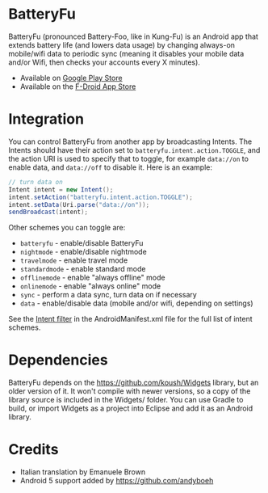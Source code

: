 BatteryFu
=========

BatteryFu (pronounced Battery-Foo, like in Kung-Fu) is an Android app that extends battery life (and lowers data usage) by changing always-on mobile/wifi data to periodic sync (meaning it disables your mobile data and/or Wifi, then checks your accounts every X minutes).

- Available on [Google Play Store][play]
- Available on the [F-Droid App Store][fdroid]

Integration
===========

You can control BatteryFu from another app by broadcasting Intents. The Intents should have their 
action set to ```batteryfu.intent.action.TOGGLE```, and the action URI is used to specify that to 
toggle, for example ```data://on``` to enable data, and ```data://off``` to disable it. Here is an example:

```java
// turn data on
Intent intent = new Intent();
intent.setAction("batteryfu.intent.action.TOGGLE");
intent.setData(Uri.parse("data://on"));
sendBroadcast(intent);
```
Other schemes you can toggle are:

- ```batteryfu``` - enable/disable BatteryFu
- ```nightmode``` - enable/disable nightmode
- ```travelmode``` - enable travel mode
- ```standardmode``` - enable standard mode
- ```offlinemode``` - enable "always offline" mode
- ```onlinemode``` - enable "always online" mode
- ```sync``` - perform a data sync, turn data on if necessary
- ```data``` - enable/disable data (mobile and/or wifi, depending on settings)

See the 
[Intent filter](https://github.com/tobykurien/BatteryFu/blob/master/AndroidManifest.xml#L69)
in the AndroidManifest.xml file for the full list of intent schemes.


Dependencies
============

BatteryFu depends on the https://github.com/koush/Widgets library, but an older version 
of it. It won't compile with newer versions, so a copy of the library source is 
included in the Widgets/ folder. You can use Gradle to build, or import Widgets as 
a project into Eclipse and add it as an Android library.

Credits
=======

- Italian translation by Emanuele Brown
- Android 5 support added by https://github.com/andyboeh

 [play]: https://play.google.com/store/apps/details?id=com.tobykurien.batteryfu
 [fdroid]: https://f-droid.org/packages/com.tobykurien.batteryfu/
